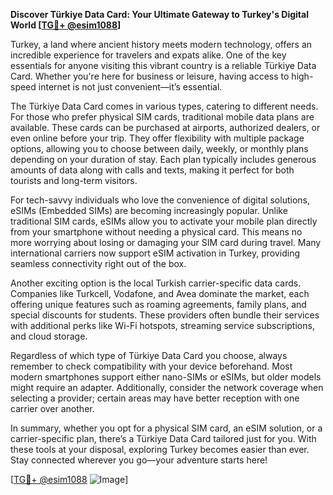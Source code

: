 **Discover Türkiye Data Card: Your Ultimate Gateway to Turkey's Digital World [[TG💪+ @esim1088](https://t.me/s/esim1088)]**

Turkey, a land where ancient history meets modern technology, offers an incredible experience for travelers and expats alike. One of the key essentials for anyone visiting this vibrant country is a reliable Türkiye Data Card. Whether you're here for business or leisure, having access to high-speed internet is not just convenient—it’s essential.

The Türkiye Data Card comes in various types, catering to different needs. For those who prefer physical SIM cards, traditional mobile data plans are available. These cards can be purchased at airports, authorized dealers, or even online before your trip. They offer flexibility with multiple package options, allowing you to choose between daily, weekly, or monthly plans depending on your duration of stay. Each plan typically includes generous amounts of data along with calls and texts, making it perfect for both tourists and long-term visitors.

For tech-savvy individuals who love the convenience of digital solutions, eSIMs (Embedded SIMs) are becoming increasingly popular. Unlike traditional SIM cards, eSIMs allow you to activate your mobile plan directly from your smartphone without needing a physical card. This means no more worrying about losing or damaging your SIM card during travel. Many international carriers now support eSIM activation in Turkey, providing seamless connectivity right out of the box.

Another exciting option is the local Turkish carrier-specific data cards. Companies like Turkcell, Vodafone, and Avea dominate the market, each offering unique features such as roaming agreements, family plans, and special discounts for students. These providers often bundle their services with additional perks like Wi-Fi hotspots, streaming service subscriptions, and cloud storage.

Regardless of which type of Türkiye Data Card you choose, always remember to check compatibility with your device beforehand. Most modern smartphones support either nano-SIMs or eSIMs, but older models might require an adapter. Additionally, consider the network coverage when selecting a provider; certain areas may have better reception with one carrier over another.

In summary, whether you opt for a physical SIM card, an eSIM solution, or a carrier-specific plan, there’s a Türkiye Data Card tailored just for you. With these tools at your disposal, exploring Turkey becomes easier than ever. Stay connected wherever you go—your adventure starts here!

[[TG💪+ @esim1088](https://t.me/s/esim1088) ![Image](https://i.postimg.cc/Y0z9fWf4/image.png)]